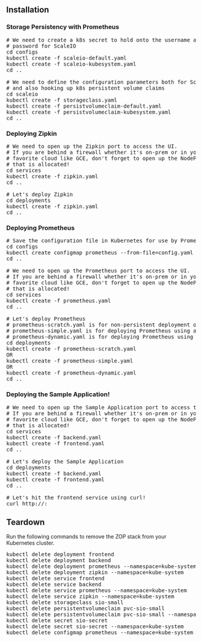## Installation

### Storage Persistency with Prometheus
<pre>
# We need to create a k8s secret to hold onto the username and
# password for ScaleIO
cd configs
kubectl create -f scaleio-default.yaml
kubectl create -f scaleio-kubesystem.yaml
cd ..

# We need to define the configuration parameters both for ScaleIO
# and also hooking up k8s persistent volume claims
cd scaleio
kubectl create -f storageclass.yaml
kubectl create -f persistvolumeclaim-default.yaml
kubectl create -f persistvolumeclaim-kubesystem.yaml
cd ..
</pre>

### Deploying Zipkin
<pre>
# We need to open up the Zipkin port to access the UI.
# If you are behind a firewall whether it's on-prem or in your
# favorite cloud like GCE, don't forget to open up the NodePort
# that is allocated!
cd services
kubectl create -f zipkin.yaml
cd ..

# Let's deploy Zipkin
cd deployments
kubectl create -f zipkin.yaml
cd ..
</pre>

### Deploying Prometheus
<pre>
# Save the configuration file in Kubernetes for use by Prometheus
cd configs
kubectl create configmap prometheus --from-file=config.yaml --namespace=kube-system
cd ..

# We need to open up the Prometheus port to access the UI.
# If you are behind a firewall whether it's on-prem or in your
# favorite cloud like GCE, don't forget to open up the NodePort
# that is allocated!
cd services
kubectl create -f prometheus.yaml
cd ..

# Let's deploy Prometheus
# prometheus-scratch.yaml is for non-persistent deployment of Prometheus
# prometheus-simple.yaml is for deploying Prometheus using a pre-created ScaleIO volume named prometheus
# prometheus-dynamic.yaml is for deploying Prometheus using a k8s persistent volume claim
cd deployments
kubectl create -f prometheus-scratch.yaml
OR
kubectl create -f prometheus-simple.yaml
OR
kubectl create -f prometheus-dynamic.yaml
cd ..
</pre>

### Deploying the Sample Application!
<pre>
# We need to open up the Sample Application port to access the Front UI.
# If you are behind a firewall whether it's on-prem or in your
# favorite cloud like GCE, don't forget to open up the NodePort
# that is allocated!
cd services
kubectl create -f backend.yaml
kubectl create -f frontend.yaml
cd ..

# Let's deploy the Sample Application
cd deployments
kubectl create -f backend.yaml
kubectl create -f frontend.yaml
cd ..

# Let's hit the frontend service using curl!
curl http://<PUBLIC_IP_ADDRESS>:<NodePort>
</pre>

## Teardown

Run the following commands to remove the ZOP stack from your Kubernetes cluster.
<pre>
kubectl delete deployment frontend
kubectl delete deployment backend
kubectl delete deployment prometheus --namespace=kube-system
kubectl delete deployment zipkin --namespace=kube-system
kubectl delete service frontend
kubectl delete service backend
kubectl delete service prometheus --namespace=kube-system
kubectl delete service zipkin --namespace=kube-system
kubectl delete storageclass sio-small
kubectl delete persistentvolumeclaim pvc-sio-small
kubectl delete persistentvolumeclaim pvc-sio-small --namespace=kube-system
kubectl delete secret sio-secret
kubectl delete secret sio-secret --namespace=kube-system
kubectl delete configmap prometheus --namespace=kube-system
</pre>
